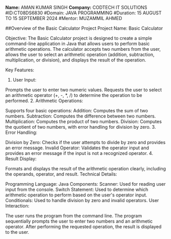 **Name:** AMAN KUMAR SINGH
**Company:** CODTECH IT SOLUTIONS
#ID:CT08DS6830
#Domain: JAVA PROGRAMMING
#Duration: 15 AUGUST TO 15 SEPTEMBER 2024
#Mentor: MUZAMMIL AHMED



##Overview of the Basic Calculator Project
Project Name: Basic Calculator

Objective:
The Basic Calculator project is designed to create a simple command-line application in Java that allows users to perform basic arithmetic operations. The calculator accepts two numbers from the user, allows the user to select an arithmetic operation (addition, subtraction, multiplication, or division), and displays the result of the operation.

Key Features:

1. User Input:

Prompts the user to enter two numeric values.
Requests the user to select an arithmetic operator (+, -, *, /) to determine the operation to be performed.
2. Arithmetic Operations:

Supports four basic operations:
Addition: Computes the sum of two numbers.
Subtraction: Computes the difference between two numbers.
Multiplication: Computes the product of two numbers.
Division: Computes the quotient of two numbers, with error handling for division by zero.
3. Error Handling:

Division by Zero: Checks if the user attempts to divide by zero and provides an error message.
Invalid Operator: Validates the operator input and provides an error message if the input is not a recognized operator.
4. Result Display:

Formats and displays the result of the arithmetic operation clearly, including the operands, operator, and result.
Technical Details:

Programming Language: Java
Components:
Scanner: Used for reading user input from the console.
Switch Statement: Used to determine which arithmetic operation to perform based on the user's operator input.
Conditionals: Used to handle division by zero and invalid operators.
User Interaction:

The user runs the program from the command line.
The program sequentially prompts the user to enter two numbers and an arithmetic operator.
After performing the requested operation, the result is displayed to the user.
